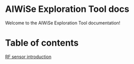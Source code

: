 # AIWiSe Exploration Tool docs


Welcome to the AIWiSe Exploration Tool documentation!



# Table of contents
[RF sensor  introduction](https://deepwise888.github.io/Toolbox/intro/) 




